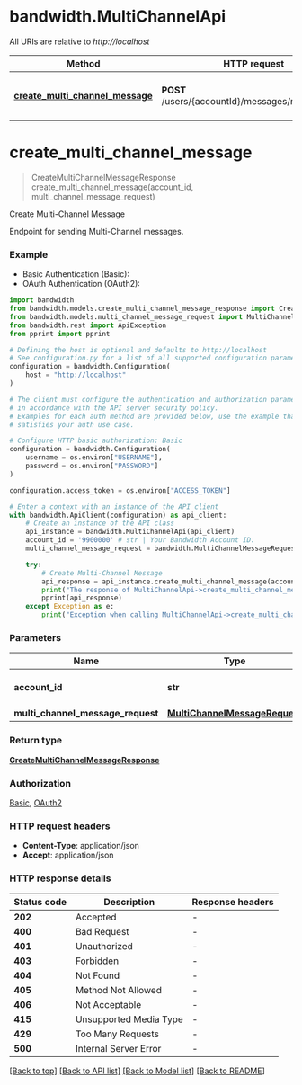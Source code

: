# bandwidth.MultiChannelApi

All URIs are relative to *http://localhost*

Method | HTTP request | Description
------------- | ------------- | -------------
[**create_multi_channel_message**](MultiChannelApi.md#create_multi_channel_message) | **POST** /users/{accountId}/messages/multiChannel | Create Multi-Channel Message


# **create_multi_channel_message**
> CreateMultiChannelMessageResponse create_multi_channel_message(account_id, multi_channel_message_request)

Create Multi-Channel Message

Endpoint for sending Multi-Channel messages.

### Example

* Basic Authentication (Basic):
* OAuth Authentication (OAuth2):

```python
import bandwidth
from bandwidth.models.create_multi_channel_message_response import CreateMultiChannelMessageResponse
from bandwidth.models.multi_channel_message_request import MultiChannelMessageRequest
from bandwidth.rest import ApiException
from pprint import pprint

# Defining the host is optional and defaults to http://localhost
# See configuration.py for a list of all supported configuration parameters.
configuration = bandwidth.Configuration(
    host = "http://localhost"
)

# The client must configure the authentication and authorization parameters
# in accordance with the API server security policy.
# Examples for each auth method are provided below, use the example that
# satisfies your auth use case.

# Configure HTTP basic authorization: Basic
configuration = bandwidth.Configuration(
    username = os.environ["USERNAME"],
    password = os.environ["PASSWORD"]
)

configuration.access_token = os.environ["ACCESS_TOKEN"]

# Enter a context with an instance of the API client
with bandwidth.ApiClient(configuration) as api_client:
    # Create an instance of the API class
    api_instance = bandwidth.MultiChannelApi(api_client)
    account_id = '9900000' # str | Your Bandwidth Account ID.
    multi_channel_message_request = bandwidth.MultiChannelMessageRequest() # MultiChannelMessageRequest | 

    try:
        # Create Multi-Channel Message
        api_response = api_instance.create_multi_channel_message(account_id, multi_channel_message_request)
        print("The response of MultiChannelApi->create_multi_channel_message:\n")
        pprint(api_response)
    except Exception as e:
        print("Exception when calling MultiChannelApi->create_multi_channel_message: %s\n" % e)
```



### Parameters


Name | Type | Description  | Notes
------------- | ------------- | ------------- | -------------
 **account_id** | **str**| Your Bandwidth Account ID. | 
 **multi_channel_message_request** | [**MultiChannelMessageRequest**](MultiChannelMessageRequest.md)|  | 

### Return type

[**CreateMultiChannelMessageResponse**](CreateMultiChannelMessageResponse.md)

### Authorization

[Basic](../README.md#Basic), [OAuth2](../README.md#OAuth2)

### HTTP request headers

 - **Content-Type**: application/json
 - **Accept**: application/json

### HTTP response details

| Status code | Description | Response headers |
|-------------|-------------|------------------|
**202** | Accepted |  -  |
**400** | Bad Request |  -  |
**401** | Unauthorized |  -  |
**403** | Forbidden |  -  |
**404** | Not Found |  -  |
**405** | Method Not Allowed |  -  |
**406** | Not Acceptable |  -  |
**415** | Unsupported Media Type |  -  |
**429** | Too Many Requests |  -  |
**500** | Internal Server Error |  -  |

[[Back to top]](#) [[Back to API list]](../README.md#documentation-for-api-endpoints) [[Back to Model list]](../README.md#documentation-for-models) [[Back to README]](../README.md)

